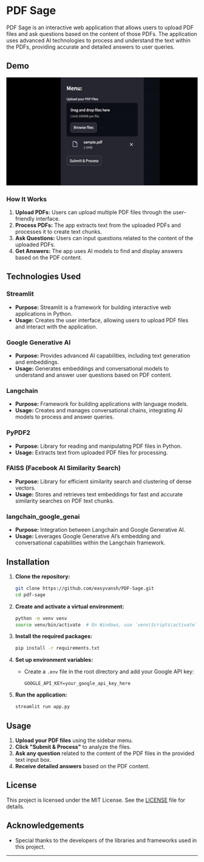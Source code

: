 # PDF Sage

PDF Sage is an interactive web application that allows users to upload PDF files and ask questions based on the content of those PDFs. The application uses advanced AI technologies to process and understand the text within the PDFs, providing accurate and detailed answers to user queries.

## Demo

![PDF Sage Demo](https://github.com/easyvansh/PDF-Sage/blob/main/demo.gif)  


### How It Works
1. **Upload PDFs:** Users can upload multiple PDF files through the user-friendly interface.
2. **Process PDFs:** The app extracts text from the uploaded PDFs and processes it to create text chunks.
3. **Ask Questions:** Users can input questions related to the content of the uploaded PDFs.
4. **Get Answers:** The app uses AI models to find and display answers based on the PDF content.

## Technologies Used

### Streamlit
- **Purpose:** Streamlit is a framework for building interactive web applications in Python.
- **Usage:** Creates the user interface, allowing users to upload PDF files and interact with the application.

### Google Generative AI
- **Purpose:** Provides advanced AI capabilities, including text generation and embeddings.
- **Usage:** Generates embeddings and conversational models to understand and answer user questions based on PDF content.

### Langchain
- **Purpose:** Framework for building applications with language models.
- **Usage:** Creates and manages conversational chains, integrating AI models to process and answer queries.

### PyPDF2
- **Purpose:** Library for reading and manipulating PDF files in Python.
- **Usage:** Extracts text from uploaded PDF files for processing.

### FAISS (Facebook AI Similarity Search)
- **Purpose:** Library for efficient similarity search and clustering of dense vectors.
- **Usage:** Stores and retrieves text embeddings for fast and accurate similarity searches on PDF text chunks.

### langchain_google_genai
- **Purpose:** Integration between Langchain and Google Generative AI.
- **Usage:** Leverages Google Generative AI’s embedding and conversational capabilities within the Langchain framework.

## Installation

1. **Clone the repository:**
    ```sh
    git clone https://github.com/easyvansh/PDF-Sage.git
    cd pdf-sage
    ```

2. **Create and activate a virtual environment:**
    ```sh
    python -m venv venv
    source venv/bin/activate  # On Windows, use `venv\Scripts\activate`
    ```

3. **Install the required packages:**
    ```sh
    pip install -r requirements.txt
    ```

4. **Set up environment variables:**
    - Create a `.env` file in the root directory and add your Google API key:
        ```env
        GOOGLE_API_KEY=your_google_api_key_here
        ```

5. **Run the application:**
    ```sh
    streamlit run app.py
    ```

## Usage

1. **Upload your PDF files** using the sidebar menu.
2. **Click "Submit & Process"** to analyze the files.
3. **Ask any question** related to the content of the PDF files in the provided text input box.
4. **Receive detailed answers** based on the PDF content.

## License

This project is licensed under the MIT License. See the [LICENSE](LICENSE) file for details.

## Acknowledgements

- Special thanks to the developers of the libraries and frameworks used in this project.

---
